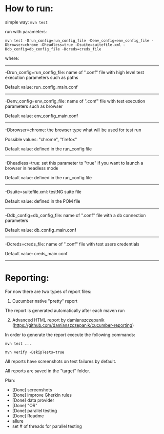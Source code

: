 How to run:
===========

simple way: ```mvn test```

run with parameters:

```mvn test -Drun_config=run_config_file -Denv_config=env_config_file -Dbrowser=chrome -Dheadless=true -Dsuite=suitefile.xml -Ddb_config=db_config_file -Dcreds=creds_file```

where:

---------------

-Drun_config=run_config_file: name of ".conf" file with high level test execution parameters such as paths

Default value: run_config_main.conf

---------------

-Denv_config=env_config_file: name of ".conf" file with test execution parameters such as browser

Default value: env_config_main.conf

---------------

-Dbrowser=chrome: the browser type what will be used for test run

Possible values: "chrome", "firefox"

Default value: defined in the run_config file

---------------

-Dheadless=true: set this parameter to "true" if you want to launch a browser in headless mode

Default value: defined in the run_config file

---------------

-Dsuite=suitefile.xml: testNG suite file

Default value: defined in the POM file

---------------

-Ddb_config=db_config_file: name of ".conf" file with a db connection parameters

Default value: db_config_main.conf

---------------

-Dcreds=creds_file: name of ".conf" file with test users credentials

Default value: creds_main.conf

---------------

Reporting:
==========

For now there are two types of report files:

1. Cucumber native "pretty" report

The report is generated automatically after each maven run

2. Advanced HTML report by damianszczepanik (https://github.com/damianszczepanik/cucumber-reporting)

In order to generate the report execute the following commands:

```mvn test ...```

```mvn verify -DskipTests=true``` 

All reports have screenshots on test failures by default.

All reports are saved in the "target" folder.


Plan:

- [Done] screenshots
- [Done] improve Gherkin rules
- [Done] data provider
- [Done] "OR"
- [Done] parallel testing
- [Done] Readme
- allure
- set # of threads for parallel testing
